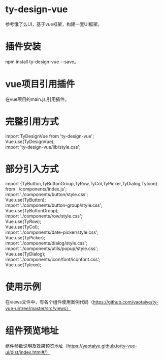 # ty-design-vue
参考饿了么UI，基于vue框架，构建一套UI框架。
# 插件安装
 npm install ty-design-vue --save。
# vue项目引用插件
在vue项目的main.js,引用插件。
# 完整引用方式
import TyDesignVue from 'ty-design-vue';  
Vue.use(TyDesignVue);  
import 'ty-design-vue/lib/style.css';  
# 部分引入方式
import {TyButton,TyButtonGroup,TyRow,TyCol,TyPicker,TyDialog,TyIcon} from './components/index.js';  
import './components/button/style.css';  
Vue.use(TyButton);  
import './components/button-group/style.css';  
Vue.use(TyButtonGroup);  
import './components/row/style.css';  
Vue.use(TyRow);  
Vue.use(TyCol);  
import './components/date-picker/style.css';  
Vue.use(TyPicker);  
import './components/dialog/style.css';  
import './components/utils/popup/style.css';  
Vue.use(TyDialog);  
import './components/icon/font/iconfont.css';  
Vue.use(TyIcon);  
# 使用示例
在views文件中，有各个组件使用案例代码（https://github.com/yaotaiye/ty-vue-ui/tree/master/src/views）
# 组件预览地址
组件参数说明及效果预览地址（https://yaotaiye.github.io/ty-vue-ui/dist/index.html#/）

